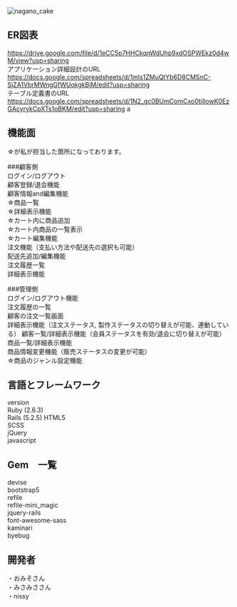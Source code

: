 ![nagano_cake](https://user-images.githubusercontent.com/83994010/138035862-e2d4128c-c620-4dba-a226-1acbf09618f2.jpeg)


## ER図表  
https://drive.google.com/file/d/1eCC5p7HHCkqnWdUhp9xdOSPWEkz0d4wM/view?usp=sharing  
アプリケーション詳細設計のURL  
https://docs.google.com/spreadsheets/d/1mIs1ZMuQtYb6D8CMSnC-SjZA1VbrMWngGfWUokgkBjM/edit?usp=sharing  
テーブル定義書のURL  
https://docs.google.com/spreadsheets/d/1N2_gc0BUmComCxo0tiIlowK0EzGAcyrykCpXTs1oBKM/edit?usp=sharing  a

## 機能面  
☆が私が担当した箇所になっております。

###顧客側  
ログイン/ログアウト    
顧客登録/退会機能   
顧客情報and編集機能  
☆商品一覧  
☆詳細表示機能  
☆カート内に商品追加  
☆カート内商品の一覧表示  
☆カート編集機能  
注文機能（支払い方法や配送先の選択も可能）  
配送先追加/編集機能  
注文履歴一覧  
詳細表示機能  
  
###管理側  
ログイン/ログアウト機能  
注文履歴の一覧  
顧客の注文一覧画面  
詳細表示機能（注文ステータス, 製作ステータスの切り替えが可能、連動している） 
顧客一覧/詳細表示機能（会員ステータスを有効/退会に切り替えが可能）  
商品一覧/詳細表示機能  
商品情報変更機能（販売ステータスの変更が可能）  
☆商品のジャンル設定機能  

## 言語とフレームワーク
version  
Ruby (2.6.3)  
Rails (5.2.5) 
HTML5  
SCSS  
jQuery  
javascript  
   
## Gem　一覧
devise  
bootstrap5  
refile  
refile-mini_magic  
jquery-rails  
font-awesome-sass  
kaminari   
byebug   
  
## 開発者
・おみそさん  
・みさみささん  
・nissy  
